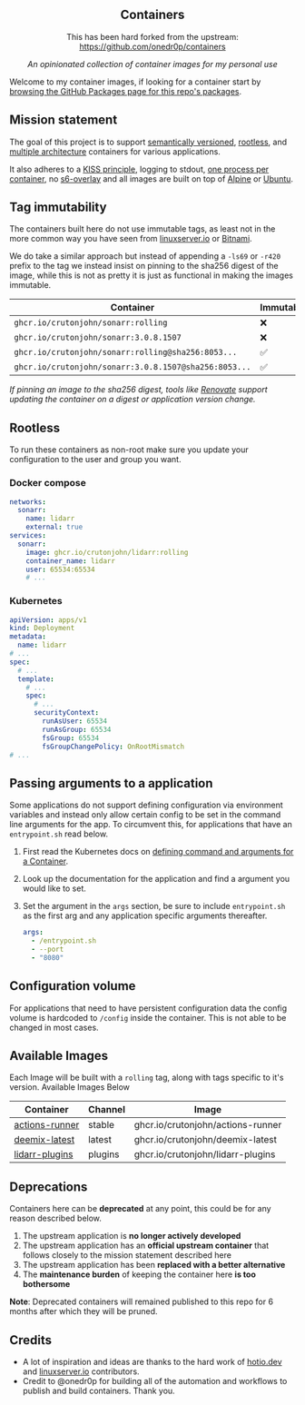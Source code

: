 <!---
NOTE: AUTO-GENERATED FILE
to edit this file, instead edit its template at: ./github/scripts/templates/README.md.j2
-->
<div align="center">


## Containers

This has been hard forked from the upstream: https://github.com/onedr0p/containers

_An opinionated collection of container images for my personal use_

</div>

Welcome to my container images, if looking for a container start by [browsing the GitHub Packages page for this repo's packages](https://github.com/onedr0p?tab=packages&repo_name=containers).

## Mission statement

The goal of this project is to support [semantically versioned](https://semver.org/), [rootless](https://rootlesscontaine.rs/), and [multiple architecture](https://www.docker.com/blog/multi-arch-build-and-images-the-simple-way/) containers for various applications.

It also adheres to a [KISS principle](https://en.wikipedia.org/wiki/KISS_principle), logging to stdout, [one process per container](https://testdriven.io/tips/59de3279-4a2d-4556-9cd0-b444249ed31e/), no [s6-overlay](https://github.com/just-containers/s6-overlay) and all images are built on top of [Alpine](https://hub.docker.com/_/alpine) or [Ubuntu](https://hub.docker.com/_/ubuntu).

## Tag immutability

The containers built here do not use immutable tags, as least not in the more common way you have seen from [linuxserver.io](https://fleet.linuxserver.io/) or [Bitnami](https://bitnami.com/stacks/containers).

We do take a similar approach but instead of appending a `-ls69` or `-r420` prefix to the tag we instead insist on pinning to the sha256 digest of the image, while this is not as pretty it is just as functional in making the images immutable.

| Container                                          | Immutable |
|----------------------------------------------------|-----------|
| `ghcr.io/crutonjohn/sonarr:rolling`                   | ❌         |
| `ghcr.io/crutonjohn/sonarr:3.0.8.1507`                | ❌         |
| `ghcr.io/crutonjohn/sonarr:rolling@sha256:8053...`    | ✅         |
| `ghcr.io/crutonjohn/sonarr:3.0.8.1507@sha256:8053...` | ✅         |

_If pinning an image to the sha256 digest, tools like [Renovate](https://github.com/renovatebot/renovate) support updating the container on a digest or application version change._

## Rootless

To run these containers as non-root make sure you update your configuration to the user and group you want.

### Docker compose

```yaml
networks:
  sonarr:
    name: lidarr
    external: true
services:
  sonarr:
    image: ghcr.io/crutonjohn/lidarr:rolling
    container_name: lidarr
    user: 65534:65534
    # ...
```

### Kubernetes

```yaml
apiVersion: apps/v1
kind: Deployment
metadata:
  name: lidarr
# ...
spec:
  # ...
  template:
    # ...
    spec:
      # ...
      securityContext:
        runAsUser: 65534
        runAsGroup: 65534
        fsGroup: 65534
        fsGroupChangePolicy: OnRootMismatch
# ...
```

## Passing arguments to a application

Some applications do not support defining configuration via environment variables and instead only allow certain config to be set in the command line arguments for the app. To circumvent this, for applications that have an `entrypoint.sh` read below.

1. First read the Kubernetes docs on [defining command and arguments for a Container](https://kubernetes.io/docs/tasks/inject-data-application/define-command-argument-container/).
2. Look up the documentation for the application and find a argument you would like to set.
3. Set the argument in the `args` section, be sure to include `entrypoint.sh` as the first arg and any application specific arguments thereafter.

    ```yaml
    args:
      - /entrypoint.sh
      - --port
      - "8080"
    ```

## Configuration volume

For applications that need to have persistent configuration data the config volume is hardcoded to `/config` inside the container. This is not able to be changed in most cases.

## Available Images

Each Image will be built with a `rolling` tag, along with tags specific to it's version. Available Images Below

Container | Channel | Image
--- | --- | ---
[actions-runner](https://github.com/crutonjohn/personal-containers/pkgs/container/actions-runner) | stable | ghcr.io/crutonjohn/actions-runner
[deemix-latest](https://github.com/crutonjohn/personal-containers/pkgs/container/deemix-latest) | latest | ghcr.io/crutonjohn/deemix-latest
[lidarr-plugins](https://github.com/crutonjohn/personal-containers/pkgs/container/lidarr-plugins) | plugins | ghcr.io/crutonjohn/lidarr-plugins


## Deprecations

Containers here can be **deprecated** at any point, this could be for any reason described below.

1. The upstream application is **no longer actively developed**
2. The upstream application has an **official upstream container** that follows closely to the mission statement described here
3. The upstream application has been **replaced with a better alternative**
4. The **maintenance burden** of keeping the container here **is too bothersome**

**Note**: Deprecated containers will remained published to this repo for 6 months after which they will be pruned.

## Credits

- A lot of inspiration and ideas are thanks to the hard work of [hotio.dev](https://hotio.dev/) and [linuxserver.io](https://www.linuxserver.io/) contributors.
- Credit to @onedr0p for building all of the automation and workflows to publish and build containers. Thank you.